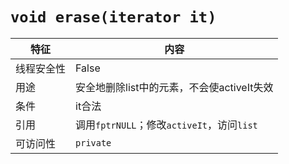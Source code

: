 # `void erase(iterator it)`

|特征|内容
|---|---
|线程安全性|False
|用途|安全地删除list中的元素，不会使activeIt失效
|条件|it合法
|引用|调用`fptrNULL`；修改`activeIt`，访问`list`
|可访问性|`private`